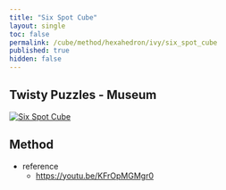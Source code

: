 ```yaml
---
title: "Six Spot Cube"
layout: single
toc: false
permalink: /cube/method/hexahedron/ivy/six_spot_cube
published: true
hidden: false
---
```


<head>
  <base target="_blank">
</head>



## Twisty Puzzles - Museum

<a href="https://twistypuzzles.com/app/museum/museum_showitem.php?pkey=6467">
  <img alt="Six Spot Cube" src="https://twistypuzzles.com/museum/large/06467-01.jpg">
</a>



## Method

- reference
  - <https://youtu.be/KFrOpMGMgr0>

